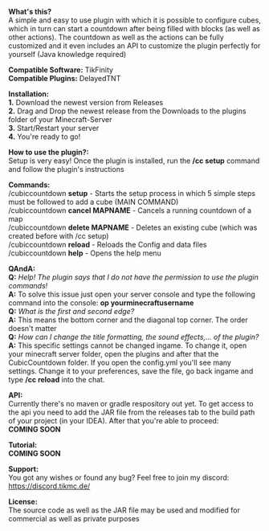 **What's this?** <br>
A simple and easy to use plugin with which it is possible to configure cubes, which in turn can start a countdown after being filled with blocks (as well as other actions). The countdown as well as the actions can be fully customized and it even includes an API to customize the plugin perfectly for yourself (Java knowledge required)

**Compatible Software:** TikFinity <br>
**Compatible Plugins:** DelayedTNT

**Installation:** <br>
**1.** Download the newest version from Releases <br>
**2.** Drag and Drop the newest release from the Downloads to the plugins folder of your Minecraft-Server <br>
**3.** Start/Restart your server <br>
**4.** You're ready to go!<br>

**How to use the plugin?:** <br>
Setup is very easy! Once the plugin is installed, run the **/cc setup** command and follow the plugin's instructions

**Commands:**
<br> /cubiccountdown **setup** - Starts the setup process in which 5 simple steps must be followed to add a cube (MAIN COMMAND)
<br> /cubiccountdown **cancel MAPNAME** - Cancels a running countdown of a map
<br> /cubiccountdown **delete MAPNAME** - Deletes an existing cube (which was created before with /cc setup)
<br> /cubiccountdown **reload** - Reloads the Config and data files
<br> /cubiccountdown **help** - Opens the help menu

**QAndA:**
<br>**Q:** *Help! The plugin says that I do not have the permission to use the plugin commands!*
<br>**A:** To solve this issue just open your server console and type the following command into the console: **op yourminecraftusername**
<br>**Q:** *What is the first and second edge?*
<br>**A:** This means the bottom corner and the diagonal top corner. The order doesn't matter
<br>**Q:** *How can I change the title formatting, the sound effects,... of the plugin?*
<br>**A:** This specific settings cannot be changed ingame. To change it, open your minecraft server folder, open the plugins and after that the CubicCountdown folder. If you open the config.yml you'll see many settings. Change it to your preferences, save the file, go back ingame and type **/cc reload** into the chat.

**API:**
<br> Currently there's no maven or gradle respository out yet. To get access to the api you need to add the JAR file from the releases tab to the build path of your project (in your IDEA). After that you're able to proceed:
<br> **COMING SOON**

**Tutorial:**
<br>**COMING SOON**

**Support:** <br>
You got any wishes or found any bug? Feel free to join my discord: https://discord.tikmc.de/

**License:** <br>
The source code as well as the JAR file may be used and modified for commercial as well as private
purposes <br>

